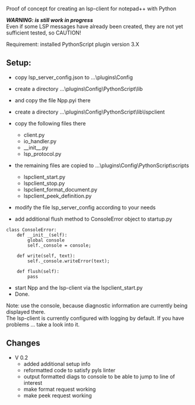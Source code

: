 
Proof of concept for creating an lsp-client for notepad++ with Python

***WARNING: is still work in progress***  
Even if some LSP messages have already been created, they are not yet sufficient tested, so CAUTION!

Requirement: installed PythonScript plugin version 3.X

## Setup:  
-   copy lsp_server_config.json to ...\plugins\Config  
-   create a directory ...\plugins\Config\PythonScript\lib  
-   and copy the file Npp.pyi there  
-   create a directory ...\plugins\Config\PythonScript\lib\lspclient  
-   copy the following files there  
	- client.py  
	- io_handler.py  
	- \_\_init\_\_.py  
	- lsp_protocol.py  
-   the remaining files are copied to ...\plugins\Config\PythonScript\scripts  
	- lspclient_start.py  
	- lspclient_stop.py
	- lspclient_format_document.py
	- lspclient_peek_definition.py

-   modify the file lsp_server_config according to your needs  
-   add additional flush method to ConsoleError object to startup.py
~~~
class ConsoleError:
    def __init__(self):
        global console
        self._console = console;

    def write(self, text):
        self._console.writeError(text);

    def flush(self):
        pass
~~~
  
- start Npp and the lsp-client via the lspclient_start.py  
- Done.  
	
Note: use the console, because diagnostic information are currently being displayed there.  
The lsp-client is currently configured with logging by default. If you have problems ... take a look into it.

## Changes  
-  V 0.2
    - added additional setup info
    - reformatted code to satisfy pyls linter
    - output formatted diags to console to be able to jump to line of interest
    - make format request working
    - make peek request working
